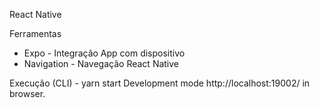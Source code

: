 React Native

Ferramentas
  * Expo - Integração App com dispositivo
  * Navigation - Navegação React Native

Execução (CLI) - yarn start
Development mode http://localhost:19002/ in browser. 

